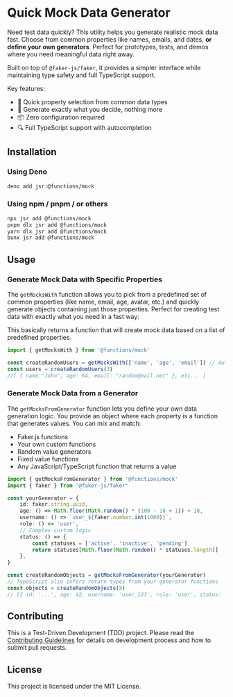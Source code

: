 # Quick Mock Data Generator

Need test data quickly? This utility helps you generate realistic mock data fast. Choose from common properties like names, emails, and dates, **or define your own generators**. Perfect for prototypes, tests, and demos where you need meaningful data right away.

Built on top of `@faker-js/faker`, it provides a simpler interface while maintaining type safety and full TypeScript support.

Key features:

- 🚀 Quick property selection from common data types
- 🎯 Generate exactly what you decide, nothing more
- 📦 Zero configuration required
- 🔍 Full TypeScript support with autocompletion

## Installation

### Using Deno

```sh
deno add jsr:@functions/mock
```

### Using npm / pnpm / or others

```sh
npx jsr add @functions/mock
pnpm dlx jsr add @functions/mock
yarn dlx jsr add @functions/mock
bunx jsr add @functions/mock
```

## Usage

### Generate Mock Data with Specific Properties

The `getMocksWith` function allows you to pick from a predefined set of common properties (like name, email, age, avatar, etc.) and quickly generate objects containing just those properties. Perfect for creating test data with exactly what you need in a fast way:

This basically returns a function that will create mock data based on a list of predefined properties.

```typescript
import { getMocksWith } from '@functions/mock'

const createRandomUsers = getMocksWith(['name', 'age', 'email']) // Autosuggestion helps you pick the props 
const users = createRandomUsers(3)
//[ { name:"John", age: 64, email: "random@mail.net" }, etc... ]
```

### Generate Mock Data from a Generator

The `getMocksFromGenerator` function lets you define your own data generation logic. You provide an object where each property is a function that generates values. You can mix and match:

- Faker.js functions
- Your own custom functions
- Random value generators
- Fixed value functions
- Any JavaScript/TypeScript function that returns a value

```typescript
import { getMocksFromGenerator } from '@functions/mock'
import { faker } from '@faker-js/faker'

const yourGenerator = {
	id: faker.string.uuid,
	age: () => Math.floor(Math.random() * (100 - 18 + 1)) + 18,
	username: () => `user_${faker.number.int(1000)}`,
	role: () => 'user',
	// Complex custom logic
	status: () => {
		const statuses = ['active', 'inactive', 'pending']
		return statuses[Math.floor(Math.random() * statuses.length)]
	},
}

const createRandomObjects = getMocksFromGenerator(yourGenerator)
// TypeScript also infers return types from your generator functions
const objects = createRandomObjects(5)
// [{ id: '...', age: 42, username: 'user_123', role: 'user', status: 'active' },
```

## Contributing

This is a Test-Driven Development (TDD) project. Please read the [Contributing Guidelines](CONTRIBUTING.md) for details on development process and how to submit pull requests.

## License

This project is licensed under the MIT License.
